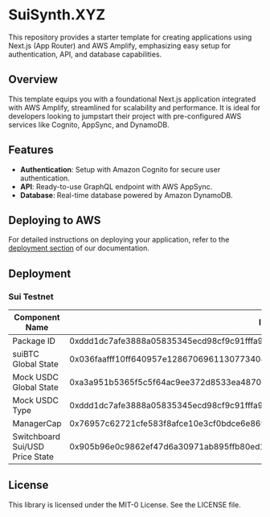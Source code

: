 # SuiSynth.XYZ

This repository provides a starter template for creating applications using Next.js (App Router) and AWS Amplify, emphasizing easy setup for authentication, API, and database capabilities.

## Overview

This template equips you with a foundational Next.js application integrated with AWS Amplify, streamlined for scalability and performance. It is ideal for developers looking to jumpstart their project with pre-configured AWS services like Cognito, AppSync, and DynamoDB.

## Features

- **Authentication**: Setup with Amazon Cognito for secure user authentication.
- **API**: Ready-to-use GraphQL endpoint with AWS AppSync.
- **Database**: Real-time database powered by Amazon DynamoDB.

## Deploying to AWS

For detailed instructions on deploying your application, refer to the [deployment section](https://docs.amplify.aws/nextjs/start/quickstart/nextjs-app-router-client-components/#deploy-a-fullstack-app-to-aws) of our documentation.


## Deployment

### Sui Testnet

Component Name | ID/Address
--- | --- 
Package ID |  0xddd1dc7afe3888a05835345ecd98cf9c91fffa987a4d749d92b1a879d5c5e3b1
suiBTC Global State | 0x036faafff10ff640957e128670696113077340441429b34e97f63b6a252659e8
Mock USDC Global State | 0xa3a951b5365f5c5f64ac9ee372d8533ea48707d2bf718918c08e11e4a5b5cb33
Mock USDC Type | 0xddd1dc7afe3888a05835345ecd98cf9c91fffa987a4d749d92b1a879d5c5e3b1::mock_usdc::MOCK_USDC
ManagerCap | 0x76957c62721cfe583f8afce10e3cf0bdce6e869097d1af6507f713651d14fe5c
Switchboard Sui/USD Price State | 0x905b96e0c9862ef47d6a30971ab895ffb80ed1b58a107c3433fa69be64d9ac5d 

## License

This library is licensed under the MIT-0 License. See the LICENSE file.
